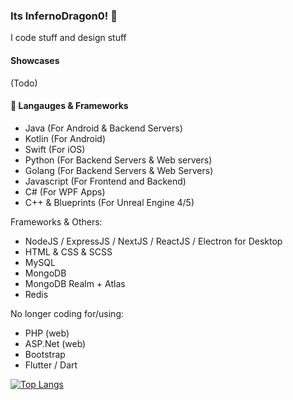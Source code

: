 ### Its InfernoDragon0! 👋

I code stuff and design stuff

#### Showcases
(Todo)

#### 💬 Langauges & Frameworks
- Java (For Android & Backend Servers)
- Kotlin (For Android)
- Swift (For iOS)
- Python (For Backend Servers & Web servers)
- Golang (For Backend Servers & Web Servers)
- Javascript (For Frontend and Backend)
- C# (For WPF Apps)
- C++ & Blueprints (For Unreal Engine 4/5)

Frameworks & Others:
- NodeJS / ExpressJS / NextJS / ReactJS / Electron for Desktop
- HTML & CSS & SCSS
- MySQL
- MongoDB
- MongoDB Realm + Atlas
- Redis

No longer coding for/using:
- PHP (web)
- ASP.Net (web)
- Bootstrap
- Flutter / Dart

[![Top Langs](https://github-readme-stats.vercel.app/api/top-langs/?username=InfernoDragon0&layout=compact)](https://github.com/anuraghazra/github-readme-stats)


<!--
**InfernoDragon0/InfernoDragon0** is a ✨ _special_ ✨ repository because its `README.md` (this file) appears on your GitHub profile.

Here are some ideas to get you started:

- 🔭 I’m currently working on ...
- 🌱 I’m currently learning ...
- 👯 I’m looking to collaborate on ...
- 🤔 I’m looking for help with ...
- 💬 Ask me about ...
- 📫 How to reach me: ...
- 😄 Pronouns: ...
- ⚡ Fun fact: ...
-->
